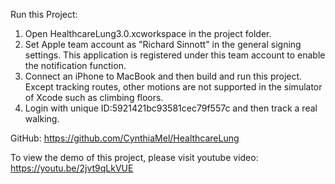 Run this Project:

1. Open HealthcareLung3.0.xcworkspace in the project folder.
2. Set Apple team account as "Richard Sinnott" in the general signing settings. This application is registered under this team account to enable the notification function.
3. Connect an iPhone to MacBook and then build and run this project. Except tracking routes, other motions are not supported in the simulator of Xcode such as climbing floors.
4. Login with unique ID:5921421bc93581cec79f557c and then track a real walking.


GitHub: https://github.com/CynthiaMel/HealthcareLung

To view the demo of this project, please visit youtube video: https://youtu.be/2jvt9qLkVUE


